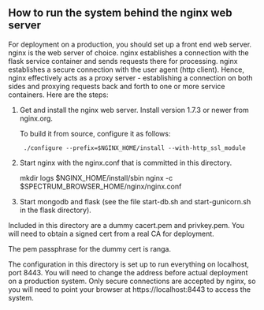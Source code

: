 <h2> How to run the system behind the nginx web server </h2>

For deployment on a production, you should set up a front end web
server. nginx is the web server of choice.  nginx establishes a
connection with the flask service container and sends requests there
for processing.  nginx establishes a secure connection with the user
agent (http client). Hence, nginx effectively acts as a proxy server -
establishing a connection on both sides and proxying requests back and
forth to one or more service containers. Here are the steps:

<ol>
 <li>Get and install the nginx web server. Install version 1.7.3 or newer 
 from nginx.org.

 To build it from source, configure it as follows:

     ./configure --prefix=$NGINX_HOME/install --with-http_ssl_module


 <li>Start nginx with the nginx.conf that is committed in this directory.
   
   mkdir logs
   $NGINX_HOME/install/sbin nginx -c $SPECTRUM_BROWSER_HOME/nginx/nginx.conf 

 <li>Start mongodb and flask (see the file start-db.sh and start-gunicorn.sh in the flask directory).
</ol>

Included in this directory are a dummy cacert.pem and privkey.pem. 
You will need to obtain a signed cert from a real CA for deployment.

The pem passphrase for the dummy cert is ranga.

The configuration in this directory is set up to run everything on localhost, port 8443.
You will need to change the address before actual deployment on a production system.
Only secure connections are accepted by nginx, so you will need to point your browser at 
https://localhost:8443 to access the system.

